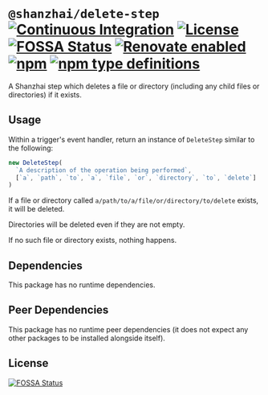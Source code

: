 # `@shanzhai/delete-step` [![Continuous Integration](https://github.com/jameswilddev/shanzhai/workflows/Continuous%20Integration/badge.svg)](https://github.com/jameswilddev/shanzhai/actions) [![License](https://img.shields.io/github/license/jameswilddev/shanzhai.svg)](https://github.com/jameswilddev/shanzhai/blob/master/license) [![FOSSA Status](https://app.fossa.io/api/projects/git%2Bgithub.com%2Fjameswilddev%2Fshanzhai.svg?type=shield)](https://app.fossa.io/projects/git%2Bgithub.com%2Fjameswilddev%2Fshanzhai?ref=badge_shield) [![Renovate enabled](https://img.shields.io/badge/renovate-enabled-brightgreen.svg)](https://renovatebot.com/) [![npm](https://img.shields.io/npm/v/@shanzhai/delete-step.svg)](https://www.npmjs.com/package/@shanzhai/delete-step) [![npm type definitions](https://img.shields.io/npm/types/@shanzhai/delete-step.svg)](https://www.npmjs.com/package/@shanzhai/delete-step)

A Shanzhai step which deletes a file or directory (including any child files or directories) if it exists.

## Usage

Within a trigger's event handler, return an instance of `DeleteStep` similar to
the following:

```typescript
new DeleteStep(
  `A description of the operation being performed`,
  [`a`, `path`, `to`, `a`, `file`, `or`, `directory`, `to`, `delete`]
)
```

If a file or directory called `a/path/to/a/file/or/directory/to/delete` exists,
it will be deleted.

Directories will be deleted even if they are not empty.

If no such file or directory exists, nothing happens.

## Dependencies

This package has no runtime dependencies.

## Peer Dependencies

This package has no runtime peer dependencies (it does not expect any other packages to be installed alongside itself).

## License

[![FOSSA Status](https://app.fossa.io/api/projects/git%2Bgithub.com%2Fjameswilddev%2Fshanzhai.svg?type=large)](https://app.fossa.io/projects/git%2Bgithub.com%2Fjameswilddev%2Fshanzhai?ref=badge_large)
